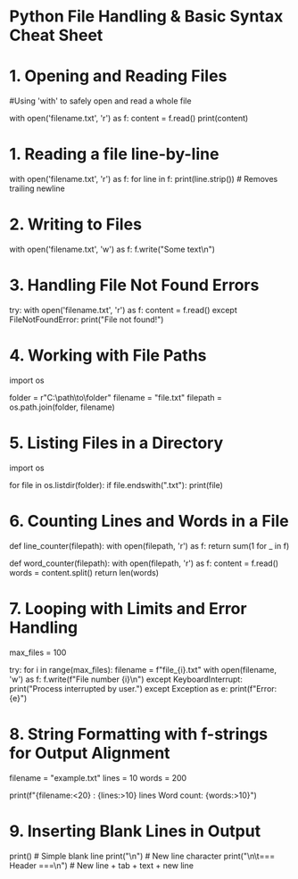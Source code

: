 # Python File Handling & Basic Syntax Cheat Sheet

# 1. Opening and Reading Files
#Using 'with' to safely open and read a whole file

with open('filename.txt', 'r') as f:
    content = f.read()
    print(content)

# 1. Reading a file line-by-line
with open('filename.txt', 'r') as f:
    for line in f:
        print(line.strip())  # Removes trailing newline

# 2. Writing to Files
with open('filename.txt', 'w') as f:
    f.write("Some text\n")

# 3. Handling File Not Found Errors
try:
    with open('filename.txt', 'r') as f:
        content = f.read()
except FileNotFoundError:
    print("File not found!")
    
# 4. Working with File Paths
import os

folder = r"C:\path\to\folder"
filename = "file.txt"
filepath = os.path.join(folder, filename)

# 5. Listing Files in a Directory
import os

for file in os.listdir(folder):
    if file.endswith(".txt"):
        print(file)

# 6. Counting Lines and Words in a File
def line_counter(filepath):
    with open(filepath, 'r') as f:
        return sum(1 for _ in f)

def word_counter(filepath):
    with open(filepath, 'r') as f:
        content = f.read()
        words = content.split()
        return len(words)

# 7. Looping with Limits and Error Handling
max_files = 100

try:
    for i in range(max_files):
        filename = f"file_{i}.txt"
        with open(filename, 'w') as f:
            f.write(f"File number {i}\n")
except KeyboardInterrupt:
    print("Process interrupted by user.")
except Exception as e:
    print(f"Error: {e}")

# 8. String Formatting with f-strings for Output Alignment
filename = "example.txt"
lines = 10
words = 200

print(f"{filename:<20} : {lines:>10} lines    Word count: {words:>10}")

# 9. Inserting Blank Lines in Output
print()             # Simple blank line
print("\n")         # New line character
print("\n\t=== Header ===\n")  # New line + tab + text + new line
